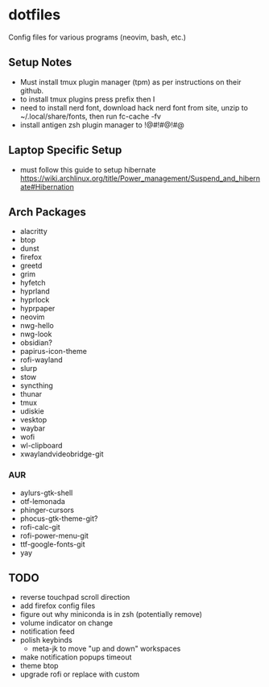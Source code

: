 # dotfiles
Config files for various programs (neovim, bash, etc.)

## Setup Notes
- Must install tmux plugin manager (tpm) as per instructions on their github.
- to install tmux plugins press prefix then I
- need to install nerd font, download hack nerd font from site, unzip to ~/.local/share/fonts, then run fc-cache -fv
- install antigen zsh plugin manager to !@#!#@!#@

## Laptop Specific Setup
- must follow this guide to setup hibernate https://wiki.archlinux.org/title/Power_management/Suspend_and_hibernate#Hibernation

## Arch Packages
- alacritty
- btop
- dunst
- firefox
- greetd
- grim
- hyfetch
- hyprland
- hyprlock
- hyprpaper
- neovim
- nwg-hello
- nwg-look
- obsidian?
- papirus-icon-theme
- rofi-wayland
- slurp
- stow
- syncthing
- thunar
- tmux
- udiskie
- vesktop
- waybar
- wofi
- wl-clipboard
- xwaylandvideobridge-git

### AUR
- aylurs-gtk-shell
- otf-lemonada
- phinger-cursors
- phocus-gtk-theme-git?
- rofi-calc-git
- rofi-power-menu-git
- ttf-google-fonts-git
- yay

## TODO
- reverse touchpad scroll direction
- add firefox config files
- figure out why miniconda is in zsh (potentially remove)
- volume indicator on change
- notification feed
- polish keybinds
	- meta-jk to move "up and down" workspaces
- make notification popups timeout
- theme btop
- upgrade rofi or replace with custom

